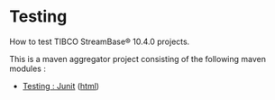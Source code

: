 # Testing

How to test TIBCO StreamBase&reg; 10.4.0 projects.

This is a maven aggregator project consisting of the following maven modules :

* [Testing : Junit](junit/src/site/markdown/index.md) ([html](https://plord12.github.io/samples/10.4.0-SNAPSHOT/testing/junit/))
